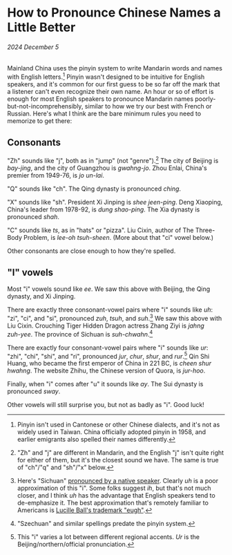 # How to Pronounce Chinese Names a Little Better
###### 2024 December 5

Mainland China uses the pinyin system to write Mandarin words and names with
English letters.[^exceptions] Pinyin wasn't designed to be intuitive for
English speakers, and it's common for our first guess to be so far off the mark
that a listener can't even recognize their own name. An hour or so of effort is
enough for most English speakers to pronounce Mandarin names
poorly-but-not-incomprehensibly, similar to how we try our best with French or
Russian. Here's what I think are the bare minimum rules you need to memorize to
get there:

[^exceptions]: Pinyin isn't used in Cantonese or other Chinese dialects, and
    it's not as widely used in Taiwan. China officially adopted pinyin in 1958,
    and earlier emigrants also spelled their names differently.

## Consonants

"Zh" sounds like "j", both as in "jump" (not "genre").[^differences] The city
of Beijing is _bay&#8288;-&#8288;jing_, and the city of Guangzhou is
_gwahng&#8288;-&#8288;jo_. Zhou Enlai, China's premier from 1949-76, is _jo
un&#8288;-&#8288;lai_.

[^differences]: "Zh" and "j" are different in Mandarin, and the English "j"
    isn't quite right for either of them, but it's the closest sound we have.
    The same is true of "ch"/"q" and "sh"/"x" below.

"Q" sounds like "ch". The Qing dynasty is pronounced _ching_.

"X" sounds like "sh". President Xi Jinping is _shee jeen&#8288;-&#8288;ping_.
Deng Xiaoping, China's leader from 1978-92, is _dung shao&#8288;-&#8288;ping_.
The Xia dynasty is pronounced _shah_.

"C" sounds like _ts_, as in "hats" or "pizza". Liu Cixin, author of The
Three-Body Problem, is _lee&#8288;-&#8288;oh tsuh&#8288;-&#8288;sheen_. (More
about that "ci" vowel below.)

Other consonants are close enough to how they're spelled.

## "I" vowels

Most "i" vowels sound like _ee_. We saw this above with Beijing, the Qing
dynasty, and Xi Jinping.

There are exactly three consonant-vowel pairs where "i" sounds like _uh_: "zi",
"ci", and "si", pronounced _zuh_, _tsuh_, and _suh_.[^lucy] We saw this above
with Liu Cixin. Crouching Tiger Hidden Dragon actress Zhang Ziyi is _jahng
zuh&#8288;-&#8288;yee_. The province of Sichuan is
_suh&#8288;-&#8288;chwahn_.[^szechuan]

[^lucy]: Here's "Sichuan" [pronounced by a native speaker][sichuan]. Clearly
    _uh_ is a poor approximation of this "i". Some folks suggest _ih_, but
    that's not much closer, and I think _uh_ has the advantage that English
    speakers tend to de-emphasize it. The best approximation that's remotely
    familiar to Americans is [Lucille Ball's trademark "eugh"][lucy].

[sichuan]: https://youtu.be/5I6Shx3K_tU?t=6
[lucy]: https://www.youtube.com/watch?v=KkOur9y5rVc

[^szechuan]: "Szechuan" and similar spellings predate the pinyin system.

There are exactly four consonant-vowel pairs where "i" sounds like _ur_: "zhi",
"chi", "shi", and "ri", pronounced _jur_, _chur_, _shur_, and _rur_.[^regional]
Qin Shi Huang, who became the first emperor of China in 221 BC, is _cheen shur
hwahng_. The website Zhihu, the Chinese version of Quora, is
_jur&#8288;-&#8288;hoo_.

[^regional]: This "i" varies a lot between different regional accents. _Ur_ is
    the Beijing/northern/official pronunciation.

Finally, when "i" comes after "u" it sounds like _ay_. The Sui dynasty is
pronounced _sway_.

Other vowels will still surprise you, but not as badly as "i". Good luck!
